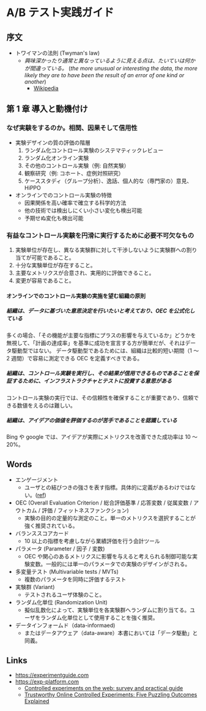 # A/B テスト実践ガイド

## 序文
- トワイマンの法則 (Twyman's law)
    - *興味深かったり通常と異なっているように見える点は、たいていは何かが間違っている。* (*the more unusual or interesting the data, the more likely they are to have been the result of an error of one kind or another*)
        - [Wikipedia](https://en.wikipedia.org/wiki/Twyman%27s_law)

## 第 1 章 導入と動機付け

### なぜ実験をするのか。相関、因果そして信用性
- 実験デザインの質の評価の階層
    1. ランダム化コントロール実験のシステマティックレビュー
    1. ランダム化オンライン実験
    1. その他のコントロール実験（例: 自然実験）
    1. 観察研究（例: コホート、症例対照研究）
    1. ケーススタディ（グループ分析）、逸話、個人的な（専門家の）意見、HiPPO
- オンラインでのコントロール実験の特徴
    - 因果関係を高い確率で確立する科学的方法
    - 他の技術では検出しにくい小さい変化も検出可能
    - 予期せぬ変化も検出可能

### 有益なコントロール実験を円滑に実行するために必要不可欠なもの
1. 実験単位が存在し、異なる実験群に対して干渉しないように実験群への割り当てが可能であること。
1. 十分な実験単位が存在すること。
1. 主要なメトリクスが合意され、実用的に評価できること。
1. 変更が容易であること。

#### オンラインでのコントロール実験の実施を望む組織の原則
##### 組織は、データに基づいた意思決定を行いたいと考えており、OEC を公式化している
多くの場合、「その機能が主要な指標にプラスの影響を与えているか」どうかを無視して、「計画の達成率」を基準に成功を宣言する方が簡単だが、それはデータ駆動型ではない。
データ駆動型であるためには、組織は比較的短い期間（1 〜 2 週間）で容易に測定できる OEC を定義すべきである。

##### 組織は、コントロール実験を実行し、その結果が信用できるものであることを保証するために、インフラストラクチャとテストに投資する意思がある
コントロール実験の実行では、その信頼性を確保することが重要であり、信頼できる数値をえるのは難しい。

##### 組織は、アイデアの価値を評価するのが苦手であることを認識している
Bing や google では、アイデアが実際にメトリクスを改善できた成功率は 10 〜 20%。

## Words
- エンゲージメント
    - ユーザとの結びつきの強さを表す指標。具体的に定義があるわけではない。([ref](https://dmlab.jp/adtech/new_tech/adtech150507_1.html))
- OEC (Overall Evaluation Criterion / 総合評価基準 / 応答変数 / 従属変数 / アウトカム / 評価 / フィットネスファンクション)
    - 実験の目的の定量的な測定のこと。単一のメトリクスを選択することが強く推奨されている。
- バランススコアカード
    - 10 以上の指標を考慮しながら業績評価を行う会計ツール
- パラメータ (Parameter / 因子 / 変数)
    - OEC や関心のあるメトリクスに影響を与えると考えられる制御可能な実験変数。一般的には単一のパラメータでの実験のデザインがされる。
- 多変量テスト (Multivariable tests / MVTs)
    - 複数のパラメータを同時に評価するテスト
- 実験群 (Variant)
    - テストされるユーザ体験のこと。
- ランダム化単位 (Randomization Unit)
    - 擬似乱数化によって、実験単位を各実験群へランダムに割り当てる。ユーザをランダム化単位として使用することを強く推奨。
- データインフォームド（data-informaed)
    - またはデータアウェア（data-aware）本書においては「データ駆動」と同義。

## Links
- https://experimentguide.com
- https://exp-platform.com
    - [Controlled experiments on the web: survey and practical guide](http://www.robotics.stanford.edu/~ronnyk/2009controlledExperimentsOnTheWebSurvey.pdf)
    - [Trustworthy Online Controlled Experiments: Five Puzzling Outcomes Explained](https://www.researchgate.net/publication/237838307_Trustworthy_Online_Controlled_Experiments_Five_Puzzling_Outcomes_Explained)

